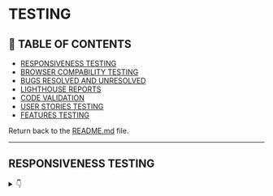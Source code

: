 # TESTING

## 🚀 TABLE OF CONTENTS

* [RESPONSIVENESS TESTING](#responsiveness-testing)
* [BROWSER COMPABILITY TESTING](#browser-compability-testing)
* [BUGS RESOLVED AND UNRESOLVED](#bugs-resolved-and-unresolved)
* [LIGHTHOUSE REPORTS](#lighthouse-reports)
* [CODE VALIDATION](#code-validation)
* [USER STORIES TESTING](#user-story-testing)
* [FEATURES TESTING](#features-testing)

Return back to the [README.md](README.md) file.

- - -

## RESPONSIVENESS TESTING

<details>
<summary>👇</summary>

Both development and deployed versions of the project were tested on multiple devices & via chrome dev tools for responsiveness issues.

![Responsiveness](amires.JPG)

## BROWSER COMPABILITY TESTING

<details>
<summary>👇</summary>

The deployed project was tested on 3 browsers to check for compatibility issues and works as expected. 

|Browser | Screenshot | 
|:---:|:---: |
| Chrome | ![Chrome](docs/b-chrome.jpg)  |
| FireFox  | ![Firefox](docs/b-firefox.jpg)  |
| Edge  | ![Edge](docs/b-edge.jpg)  |

</details>

- - -

## BUGS RESOLVED AND UNRESOLVED 

☠️ The issues listed  below were indentified during the development of the project.

<details>
<summary>👇</summary>


#### Delete User on_delete option
I intended that if a use was deleted all associated tasks should be re-assigned to admin user but I could nto get it to work, I can try get_sentinal_user example from django doc but leaving for moment as trying to reach MVP

Error image on C:\Users\User\OneDrive\CI\PP4\snips\delete-user-SET-failed

 class Task(models.Model):
    description = models.CharField(max_length=120, unique=True, null=False, blank=False)
    slug = models.SlugField(max_length=120, unique=True)
<code>    created_by = models.ForeignKey(User, on_delete=models.SET('admin'), related_name='tasks')</code>
    created_on = models.DateTimeField(auto_now_add=True)
    modified_on = models.DateTimeField(auto_now=True)   

#### 'django.db.utils.DataError'
 This error occurred during migration after I changed the max_length of slug field to less characters than the prepopulated field (ie 50 instead of 120) & despite correcting the max_length the smaller value of 50 persisted somewhere deep in the SQL & so I was unable to clear this error. I  found it necessary to go back about 4 migrations to be able to move forward. I learned a lot about migrations.  When time allows I would recreate this issue in a test environment & spend more time investigating the cause.
 
<code> django.db.utils.DataError: value too long for type character varying(50)</code>

#### Djanjo : Related Field got invalid lookup: icontains

I got the above FieldError when testing the search bar of the taskapp Admin panel.  It was caused by fact that I had 'created_by' field included in the search fields :

<code>search_fields = ['completed', 'description', 'status', 'created_by', 'category']</code>

 This 'created_by' field has a Foreign Key and that is what is throwing this error. I removed the created_by field from the search fields and that clearerd the error.  It seems the way around this is to use double underscore on the FK for example
<code>search_fields = ['created_by__User']</code>

 but time did not allow me to test this out.

 ### User & Profile [View this BUG which has been tracked in Siobhans CTB Project](https://github.com/siobhain/ctb/issues/20)
It took me a long time to get both User & Profile models to work together, I messed up the db when using a customform for the signup, In the heel of the hunt it was that I had save functions for Profile in both the formerly and model so was getting error 'user_id already exists'. Simply removing the save in the model solved the problem but it took me over 36 hours and thoughts of giving up on the Profile altogether to get to that stage. In hindsight I don't know why I did not cop this earlier, I went down rabbit hole after hole with database inconsistency, redoing models and finally retired, resigned to fact that I'd need to start afresh & use only default user model.  The penny droppped the following day after a few hours kip & on reading [stackoverflow](https://stackoverflow.com/questions/50929110/django-cannot-assign-profile-profile-objinect-none-profile-user-must-be) & the problem was solved in a few minutes. I know this pheomena is common and its not the 1st & probably not the last time it will happen to be but just wanted to log it here as it ate much precious time at crucial stage meaning styling of my frontend will have to be completed in a hurry.  Its probably a skill that comes with experience to know best when to give up & start afresh or keep trying to solve the issue - beating the dead horse senario.

![Sample Duplicate Key Error screenshot](https://user-images.githubusercontent.com/44432977/261859495-f8b76c56-e233-4a92-bbac-5f31c6c0abda.JPG)

![Sample integrity error Screenshot](https://user-images.githubusercontent.com/44432977/261859546-c6e47665-32a0-4f5d-891a-6f4f68b9ce70.JPG)

### Email
Not brave enough to pop email field in the save method so late in the PP4 road - in order to get rid of Email field on signup form. Sorry.

## Gotchas

### Two Database v's one
I intended having 2 databases, the default Django `SQLite` for development and a `Postgres` instance for production, & use environment variables coupled with `if/else` statements in `settings.py` to distinguish which db was to be used.  However, since there were a couple of false starts & with the deadline looming I decided it was a prudent option to reduce to the one database & use an ElephantSQL Postgres instance for both development and production.  I realise this would not be acceptable in the real world as best practise dictates development work would never be carried out on a production database.

### sqlite3 deployed on 1st/Empty Deployment
Since I am using only one db for both development & production I should have added `db.sqlite3` to `.gitignore` prior to 1st gitpod commit (labelled "Empty Deployment"). I subsequently updated `.gitignore`, adding `*.sqlite3` to the list (after the empty deployment commit), thinking `sqlite` would be removed from repository after the next commit but it was persisent. As I learn more about the git process it seems I need to run `git rm`` to remove  'db.sqlite3'.  This is one case of "NINTH" that I will eventually get round to but perhaps not before final submission. I'm still learning about git and its power and don't want to loose the HEAD or mess up with deadline looming.

### Move Task.created_by to admin if user instance is deleted
If/When a user/member is deleted I wanted to retain the Tasks (if any) that particular user had created, I expected the following line of code to achieve this on the Task model :

    created_by = models.ForeignKey(User, on_delete=models.SET('admin'), related_name='tasks')

 However I was not able to get it to work & due to deadline pressure had to revert to `on_delete=models.CASCADE` for MVP.

 ### Removing Change Email option for authenticated user
 
 My user model does not require email address so I tried to remove all Email references from the standard and allauth templates. According to Djamgo & allauth documentation the following 2 lines in `settings.py` should suffice :
 
    ACCOUNT_EMAIL_REQUIRED = False
    ACCOUNT_EMAIL_VERIFICATION = 'none'

However I did find some email references were still hanging around for example this `Change Email` option was appearing once a user was logged in...hmmm bit of a mystery

![Change Email Example](https://user-images.githubusercontent.com/44432977/261888729-e5efe131-5080-4e47-907a-d19b1c7acb8f.JPG)

So on further testing/digging I found user could get into screens like this - despite me thinking email was turned off in `settings.py`

![AddEmailAddress](https://github.com/siobhain/ctb/assets/44432977/39de7f69-ad5e-41c0-b4c6-bd763bac555a)

 eventually I found the offending line in a templates
  I had copied to customise & of coarse should have removed this line

    <li><a href="{% url 'account_email' %}">Change E-mail</a></li>

& once deleted solved the issue!.  However that was AFTER I went down the rabbit hole of solving why I'd be getting these Connecion Refused type errors which I knew were occuring because I had turned off email in `settings.py` BUT WHY was user being offered these options in 1st place?? Lesson learnt - There is almost always an explanation!! 
 
![ChangeEmailError-ConnectionR to have the homepage URL render different templates/views depending on user being logged in or not (member v's guest).  I was unable to get this decorator working correctly with CBV `MemberTodoList` & `LOGIN_URL=guest`  Long story short - I'm sure you're glad - but I eventually got the decorator working with a FBV `ctb-welcome` TG. The `function object has no attribute as_view` error was on the urls.py (not the views).  I could not see the connection & checked and rechecked filenames, Class names, Views, functions urls etc but to no avail.  I need to work more with CBVs as they are very powerful and I don't fully understand yet.  It was a one liner on a [stackoverflow](https://stackoverflow.com/questions/36680358/why-show-this-error-function-object-has-no-attribute-as-view/42108345#42108345) entry that made me change tack. Even though it was 6 years old & prior to Django 1.9, it said 
- >You can't use the login_required decorator on a class like that, You need to use method_decorator

While I did not fully understand the `class like that` comment I went down the road of method_decorator but not for too long before I had the brainwave of using decorator on a FBV & sure I had a lovely little welcome FBV created at start of PP4 just to get the ball rolling & I was able to use that.  So eventually got the functefused](https://github.com/siobhain/ctb/assets/44432977/d7022284-8be0-482d-8565-e26bbc8f9ae6)

### `@login_required` Decorator on Class Based View : `function object has no attribute as_view`
I had this problem when I was tryingionality I needed just 8 hours later is all, & its probably a roundabout way of doing it but it works.

### Defensive programming on edit task ()
I tried to include defensive code in views (server side) for the the edit_task FBV (Update Task) but was unable to get it fully to work - one of many problems was the HTTP 500 server errors. Hence this is now implemented on client side ie check that logged in user is same as user who created the Task instance being edited/updated. I was able to pass the created_by variable as an extra parameter on context


|N.| Issue |  Description | Status | 
|:---|:--- |:--- |:--- |
|01| I have encountered a problem with table alignment which will not be sorted before submitting | Table misaligned on full screens  | OPEN | 
|02 | problem with sticky footer | could not get working | open | 


</details>

- - -

## LIGHTHOUSE REPORTS

<details>
<summary>👇</summary>

Here are Lighthouse reports for the deployed project

|Page | Screenshot | 
|:---:|:---: |
|Home Guest |![Guest](docs/l-guest.jpg) |
|Home User Logged in |![Home](docs/l-auth-home.jpg) |
|Personal To Do  |![Todo](docs/l-todo.jpg) |
|Full Published  |![Full](docs/l-full.jpg) |
| New Task | ![New Task](docs/l-newtask.jpg) |
| Update Task | ![Update Task](docs/l-updatetask.jpg) |
|About |![About](docs/l-about.jpg) |
|Gate App  |![Gate](docs/l-soon.jpg) |
| Sign Up | ![Sign Up](docs/l-signup.jpg)|
| Sign In| ![Sign In](docs/l-signin.jpg) |
| Sign Out | ![Sign Out](docs/l-signout.jpg) |

</details>

- - -

## CODE VALIDATION

<details>
<summary>👇</summary>

### HTML

[HTML W3C Validator](https://validator.w3.org/) Screenshots

|Page |Screenshot | Notes  | 
|:---:|:----------------------:|---|
| Home Guest |![HTML Validation - Guest](docs/v-guest.jpg) |Observe on html source 4th line the Title CTB is Guest Home|
| Home Member |![HTML Validation - Main Feed](docs/v-member.jpg) | ||
| Sign  Up | ![HTML Validation - Signup](docs/v-signup.jpg)  |
| Sign  In | ![HTML Validation - Signin](docs/v-signin.jpg)  | Validate by the page source
| Log  In | ![HTML Validation - Signin](docs/v-login.jpg)  | Validate by the address
| Sign  Out | ![HTML Validation - Signout](docs/v-signout.jpg)  |
| Todo |  ![HTML Validation - Todo](docs/v-todo.jpg) | Yes there is a problem here as strictly speaking one should not have a button inside an anchor tag, This button is the Delete Task action.  The original plan was to use a modal when the user requested to delete a Task, but unfortunatley I could not get the Task ID data to the modal, I then had to revert to some sort of basic warning to the user so that where I started to use the tooltip to pop up a message to the user that this action cannot be undone & afaik to get the tooltip working I neede to use the button element.|
| Full |  ![HTML Validation - Full](docs/v-full.jpg) |
| Add Task |  ![HTML Validation - Add Task](docs/v-mewtask.jpg) |
| Update Task |  ![HTML Validation - Full](docs/v-update.jpg) |
| 404 | ![HTML Validation - Error 404](docs/v-404.jpg)  |
| Gate | ![HTML Validation - Gate](docs/v-soon.jpg)  |

- - - 

### CSS


[HTML W3C Validator](https://validator.w3.org/) also used to validate the css as shown :

![style.css](docs/v-css.jpg) |

- - - 

### JAVASCRIPT

The [JShint Validator](https://jshint.com/) was used to validate the JavaScript snippets.

- - - 

### PYTHON

The [Code Institute Python Linter](https://pep8ci.herokuapp.com) was used to validate Python files.

#### CTBPROJECT

| File | Screenshot  | Notes|
| --- | ------ |:---:|
| settings.py |  ![Settings](docs/v-settings.jpg) | Pass |
| urls.py (main) |  ![Urls](docs/v-purls.jpg) | Pass |


#### TASKAPP app

| File | Screenshot  | Notes|
| --- | --- | --- |
| admin.py | ![Admin](docs/v-admin.jpg)  | Pass |
| forms.py | ![Forms](docs/v-forms.jpg)  | Pass |
| models.py | ![Models](docs/v-models.jpg)  | Pass |
| urls.py |  ![Urls](docs/v-urls.jpg) | Pass |
| views.py | ![Views](docs/v-views.jpg)  | Pass |


- - -

## USER STORY TESTING

<details>
<summary>👇</summary>

I found that user stories (US) are a work in progress during the development of the project, I feel in a better position now that I am nearer the end of the project in defining US that I was at the start as having come through that process I now have a better understanding of them with clearly more to learn.  Armed with this knwoeldge I re define the US's here to aid in documenting US testing, Hence these will not follow the same USs as is in the  `@siobhain's CTB project`  [here](https://github.com/users/siobhain/projects/9) & deadline will not allow me to redo (regenerate) the US's on Github Project.

### New Site Users

- - -
As a first time user of the site, I want to be able to:


| User Stories |  Notes|
| --- | --- | 
| understand what the site is for and how to navigate the site, so I can decide whether or not to register / sign up. | Pass |
| register for an account, so that I can add Tasks and further explore the website. |  Pass |
| easily navigate the site, so that I can access what I need at the click of a button. | Pass |


### **Registered Users**

- - -

As a registered user of the site, I want to be able to:

*Must Have*

| User Stories |  Notes|
| --- |  --- |
| log in to my account, so that I can access the website. |Pass |
| log out of my account, so that I can end my session | Pass |
| view the current shared task board for the community group|  Pass |
| create, edit & delete my Tasks so that I have control of my content | Pass |
| see the date a task was created, so that I can know age of a task| Pass |
| view the full task board including completed tasks so I can see what the group has done in the past|  Pass |


*Won't Have this version*

| User Stories |  Notes|
| --- | --- | 
| change or reset password, so that user can regain access to my account | Pass |
| add a user picture so that user will be recognized in community  | Pass |
| see a users list, so that I can see contact details or picture of other members | Pass |
| add a task picture, so that I can better demonstrate work needed to be done | Pass |
| like or dislike other people's tasks, so that I can let them know I suport their task | Pass |
| view the number of likes on each task, so that I can see which is the most widely known about  | Pass |
| comment on other people's tasks, so that I can be involved in the conversation |  Pass |
| read the comments of tasks, so that I can know the thoughts from other members | Pass |

### **Admin User**

- - -

As an administrator for the site I want to be able to:

*Must Have*

| User Stories |  Notes|
| --- | --- | 
| publish and unpublish Tasks | Pass |
| Change the completed status of Tasks | Pass |
| search Tasks by user, status, date| Pass |

</details>
- - -

## FEATURES TESTING

<details>
<summary>👇</summary>

</details>

- - -

## AUTOMATED TESTING

<details>
<summary>👇</summary>

There was not automated testing implemented with this project.

- - -


</details>

Return back to the [README.md](README.md) file.